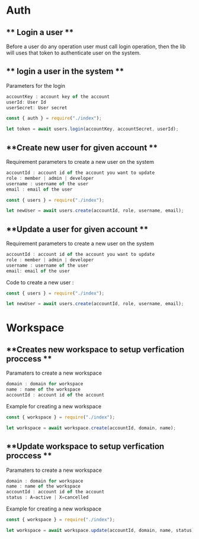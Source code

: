 # Auth

## ** Login a user  **

Before a user do any operation user must call login operation, then the lib will uses that token to authenticate user on the system.

## ** login a user in the system **
Parameters for the login

```javascript
accountKey : account key of the account
userId: User Id
userSecret: User secret
```

```javascript
const { auth } = require("./index");

let token = await users.login(accountKey, accountSecret, userId);
```


## **Create new user for given account **

Requirement parameters to create a new user on the system

```javascript
accountId : account id of the account you want to update
role : member | admin | developer
username : username of the user
email : email of the user
```

```javascript
const { users } = require("./index");

let newUser = await users.create(accountId, role, username, email);
```

## **Update a user for given account **

Requirement parameters to create a new user on the system

```javascript
accountId : account id of the account you want to update
role : member | admin | developer
username : username of the user
email: email of the user
```

Code to create a new user :
```javascript
const { users } = require("./index");

let newUser = await users.create(accountId, role, username, email);
```

# Workspace

## **Creates new workspace to setup verfication proccess  **

Paramaters to create a new workspace

```javascript
domain : domain for workspace
name : name of the workspace
accountId : account id of the account 
```

Example for creating a new workspace
```javascript
const { workspace } = require("./index");

let workspace = await workspace.create(accountId, domain, name);
```

## **Update workspace to setup verfication proccess  **

Paramaters to create a new workspace

```javascript
domain : domain for workspace
name : name of the workspace
accountId : account id of the account
status : A=active | X=cancelled
```

Example for creating a new workspace
```javascript
const { workspace } = require("./index");

let workspace = await workspace.update(accountId, domain, name, status);
```

